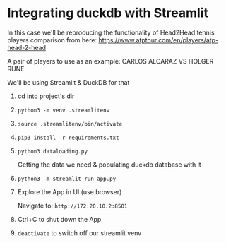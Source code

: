 # Integrating duckdb with Streamlit

In this case we'll be reproducing the functionality of Head2Head tennis players comparison from here:
https://www.atptour.com/en/players/atp-head-2-head

A pair of players to use as an example: 
CARLOS ALCARAZ VS HOLGER RUNE

We'll be using Streamlit & DuckDB for that

1. cd into project's dir

2. ```python3 -m venv .streamlitenv```

3. ```source .streamlitenv/bin/activate```

4. ```pip3 install -r requirements.txt```

5. ```python3 dataloading.py```

    Getting the data we need & populating duckdb database with it

6. ```python3 -m streamlit run app.py```

7. Explore the App in UI (use browser)
    
    Navigate to: `http://172.20.10.2:8501`

8. Ctrl+C to shut down the App

9. `deactivate` to switch off our streamlit venv